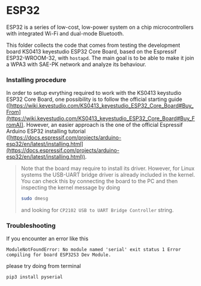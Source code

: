 # ESP32
ESP32 is a series of low-cost, low-power system on a chip microcontrollers with integrated Wi-Fi and dual-mode Bluetooth.

This folder collects the code that comes from testing the development board KS0413 keyestudio ESP32 Core Board, based on the Espressif ESP32-WROOM-32, with `hostapd`.
The main goal is to be able to make it join a WPA3 with SAE-PK network and analyze its behaviour.

### Installing procedure
In order to setup evrything required to work with the KS0413 keystudio ESP32 Core Board, one possibility is to follow the official starting guide ([https://wiki.keyestudio.com/KS0413_keyestudio_ESP32_Core_Board#Buy_From](https://wiki.keyestudio.com/KS0413_keyestudio_ESP32_Core_Board#Buy_FromA)).
However, an easier approach is the one of the official Espressif Arduino ESP32 installing tutorial ([https://docs.espressif.com/projects/arduino-esp32/en/latest/installing.html](https://docs.espressif.com/projects/arduino-esp32/en/latest/installing.html)).

> Note that the board may require to install its driver.
> However, for Linux systems the USB-UART bridge driver is already included in the kernel.
> You can check this by connecting the board to the PC and then inspecting the kernel message by doing
> ```bash
> sudo dmesg
> ```
> and looking for `CP2102 USB to UART Bridge Controller` string.

### Troubleshooting
If you encounter an error like this
```
ModuleNotFoundError: No module named 'serial' exit status 1 Error compiling for board ESP32S3 Dev Module.
```
please try doing from terminal
```bash
pip3 install pyserial
```
